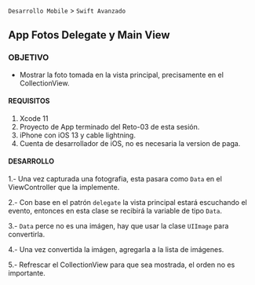 `Desarrollo Mobile` > `Swift Avanzado`

## App Fotos Delegate y Main View

### OBJETIVO

- Mostrar la foto tomada en la vista principal, precisamente en el CollectionView.

#### REQUISITOS

1. Xcode 11
2. Proyecto de App terminado del Reto-03 de esta sesión.
3. iPhone con iOS 13 y cable lightning.
4. Cuenta de desarrollador de iOS, no es necesaria la version de paga.

#### DESARROLLO

1.- Una vez capturada una fotografia, esta pasara como `Data` en el ViewController que la implemente.

2.- Con base en el patrón `delegate` la vista principal estará escuchando el evento, entonces en esta clase se recibirá la variable de tipo `Data`.

3.- `Data` perce no es una imágen, hay que usar la clase 	`UIImage` para convertirla.

4.- Una vez convertida la imágen, agregarla a la lista de imágenes.

5.- Refrescar el CollectionView para que sea mostrada, el orden no es importante.



